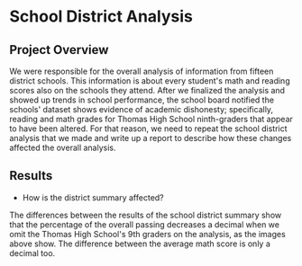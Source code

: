 # School District Analysis

## Project Overview
We were responsible for the overall analysis of information from fifteen district schools. This information is about every student's math and reading scores also on the schools they attend. After we finalized the analysis and showed up trends in school performance, the school board notified the schools' dataset shows evidence of academic dishonesty; specifically, reading and math grades for Thomas High School ninth-graders that appear to have been altered. For that reason, we need to repeat the school district analysis that we made and write up a report to describe how these changes affected the overall analysis.

## Results

  - How is the district summary affected?
  
  The differences between the results of the school district summary show that the percentage of the overall passing decreases a decimal when we omit the Thomas High School's   9th graders on the analysis, as the images above show. The difference between the average math score is only a decimal too. 
  
